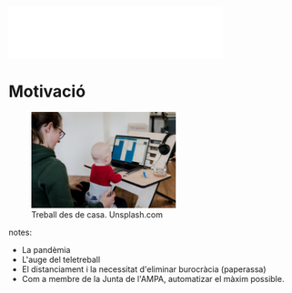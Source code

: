 ![](./img/uoc-logo-blanc.svg)

# Motivació

<figure>
<img src="./img/work-from-home.jpg" alt="Treball des de casa. Unsplash.com" style="width: 60%"/>
 <figcaption>Treball des de casa. Unsplash.com</figcaption>
</figure>

notes:

- La pandèmia
- L'auge del teletreball
- El distanciament i la necessitat d'eliminar burocràcia (paperassa)
- Com a membre de la Junta de l'AMPA, automatizar el màxim possible.
